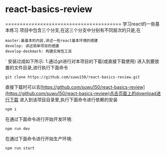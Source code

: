 # react-basics-review
========================================
学习react的一些基本练习
项目中包含三个分支,在这三个分支中分别有不同层次的只是,在
`
     
    master:最基本的内容,讲述一些react基本环境的搭建
    develop: 讲述简单项目的搭建
    develop-deskmark: 构建实用性工具
`
安装过成如下所示:
1.通过git进行对本项目的下载(或直接下载使用)
进入到要放置的文件目录,进行执行下面命令
```
git clone https://github.com/suwu150/react-basics-review.git
```
直接下载时可以去[https://github.com/suwu150/react-basics-review](https://github.com/suwu150/react-basics-review)点击页面上的download进行下载
进入到该项目目录里,执行下面命令进行依赖的安装
```
npm i
```
在通过下面命令进行开始开发环境:
```
npm run dev 
```
在通过下面命令进行开始生产环境:
```
npm run start 
```
